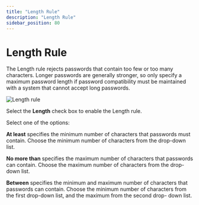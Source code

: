 ```yaml
---
title: "Length Rule"
description: "Length Rule"
sidebar_position: 80
---
```


# Length Rule

The Length rule rejects passwords that contain too few or too many characters. Longer passwords are
generally stronger, so only specify a maximum password length if password compatibility must be
maintained with a system that cannot accept long passwords.

![Length rule](/images/passwordpolicyenforcer/11.1/administration/length.webp)

Select the **Length** check box to enable the Length rule.

Select one of the options:

**At least** specifies the minimum number of characters that passwords must contain. Choose the
minimum number of characters from the drop-down list.

**No more than** specifies the maximum number of characters that passwords can contain. Choose the
maximum number of characters from the drop-down list.

**Between** specifies the minimum and maximum number of characters that passwords can contain.
Choose the minimum number of characters from the first drop-down list, and the maximum from the
second drop- down list.
